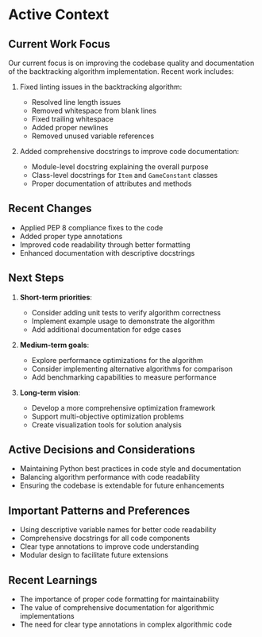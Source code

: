 # Active Context

## Current Work Focus
Our current focus is on improving the codebase quality and documentation of the backtracking algorithm implementation. Recent work includes:

1. Fixed linting issues in the backtracking algorithm:
   - Resolved line length issues
   - Removed whitespace from blank lines
   - Fixed trailing whitespace
   - Added proper newlines
   - Removed unused variable references

2. Added comprehensive docstrings to improve code documentation:
   - Module-level docstring explaining the overall purpose
   - Class-level docstrings for `Item` and `GameConstant` classes
   - Proper documentation of attributes and methods

## Recent Changes
- Applied PEP 8 compliance fixes to the code
- Added proper type annotations
- Improved code readability through better formatting
- Enhanced documentation with descriptive docstrings

## Next Steps
1. **Short-term priorities**:
   - Consider adding unit tests to verify algorithm correctness
   - Implement example usage to demonstrate the algorithm
   - Add additional documentation for edge cases

2. **Medium-term goals**:
   - Explore performance optimizations for the algorithm
   - Consider implementing alternative algorithms for comparison
   - Add benchmarking capabilities to measure performance

3. **Long-term vision**:
   - Develop a more comprehensive optimization framework
   - Support multi-objective optimization problems
   - Create visualization tools for solution analysis

## Active Decisions and Considerations
- Maintaining Python best practices in code style and documentation
- Balancing algorithm performance with code readability
- Ensuring the codebase is extendable for future enhancements

## Important Patterns and Preferences
- Using descriptive variable names for better code readability
- Comprehensive docstrings for all code components
- Clear type annotations to improve code understanding
- Modular design to facilitate future extensions

## Recent Learnings
- The importance of proper code formatting for maintainability
- The value of comprehensive documentation for algorithmic implementations
- The need for clear type annotations in complex algorithmic code 
